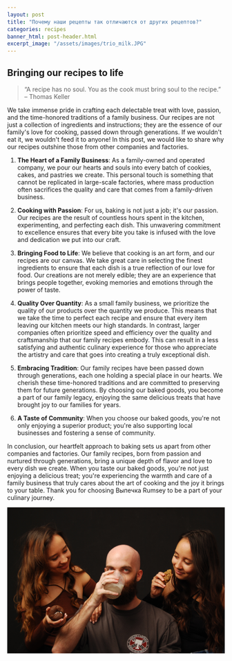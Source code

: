 ```yaml
---
layout: post
title: "Почему наши рецепты так отличаются от других рецептов?"
categories: recipes
banner_html: post-header.html
excerpt_image: "/assets/images/trio_milk.JPG"
---
```


Bringing our recipes to life
----------------------------

> “A recipe has no soul. You as the cook must bring soul to the recipe.”
– Thomas Keller

<!-- > «У рецепта нет души. Вы, как повар, должны вложить душу в рецепт».
— Томас Келлер -->

<!-- A description of why our recipes are so tasty and alot better than normal grocery stores or manufactured food. -->


We take immense pride in crafting each delectable treat with love, passion, and the time-honored traditions of a family business. Our recipes are not just a collection of ingredients and instructions; they are the essence of our family's love for cooking, passed down through generations. If we wouldn't eat it, we wouldn't feed it to anyone! In this post, we would like to share why our recipes outshine those from other companies and factories.

1. **The Heart of a Family Business**: As a family-owned and operated company, we pour our hearts and souls into every batch of cookies, cakes, and pastries we create. This personal touch is something that cannot be replicated in large-scale factories, where mass production often sacrifices the quality and care that comes from a family-driven business.

2. **Cooking with Passion**: For us, baking is not just a job; it's our passion. Our recipes are the result of countless hours spent in the kitchen, experimenting, and perfecting each dish. This unwavering commitment to excellence ensures that every bite you take is infused with the love and dedication we put into our craft.

3. **Bringing Food to Life**: We believe that cooking is an art form, and our recipes are our canvas. We take great care in selecting the finest ingredients to ensure that each dish is a true reflection of our love for food. Our creations are not merely edible; they are an experience that brings people together, evoking memories and emotions through the power of taste.

4. **Quality Over Quantity**: As a small family business, we prioritize the quality of our products over the quantity we produce. This means that we take the time to perfect each recipe and ensure that every item leaving our kitchen meets our high standards. In contrast, larger companies often prioritize speed and efficiency over the quality and craftsmanship that our family recipes embody. This can result in a less satisfying and authentic culinary experience for those who appreciate the artistry and care that goes into creating a truly exceptional dish.

5. **Embracing Tradition**: Our family recipes have been passed down through generations, each one holding a special place in our hearts. We cherish these time-honored traditions and are committed to preserving them for future generations. By choosing our baked goods, you become a part of our family legacy, enjoying the same delicious treats that have brought joy to our families for years.

6. **A Taste of Community**: When you choose our baked goods, you're not only enjoying a superior product; you're also supporting local businesses and fostering a sense of community.

In conclusion, our heartfelt approach to baking sets us apart from other companies and factories. Our family recipes, born from passion and nurtured through generations, bring a unique depth of flavor and love to every dish we create. When you taste our baked goods, you're not just enjoying a delicious treat; you're experiencing the warmth and care of a family business that truly cares about the art of cooking and the joy it brings to your table. Thank you for choosing Выпечка Rumsey to be a part of your culinary journey.


![trio](/assets/images/trio_milk.JPG)

